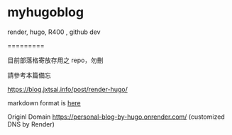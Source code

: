 # myhugoblog
render, hugo, R400 , github dev

=========

目前部落格寄放存用之 repo，勿刪

請參考本篇備忘

https://blog.jxtsai.info/post/render-hugo/

markdown format is [here](https://github.com/jxtsai/myhugoblog/blob/main/content/post/2022-05-12-render-dev.md)

Originl Domain https://personal-blog-by-hugo.onrender.com/ (customized DNS by Render)
